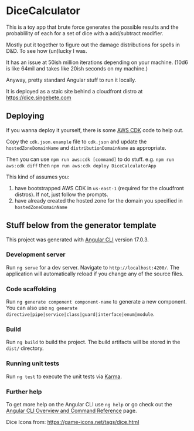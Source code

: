 # DiceCalculator

This is a toy app that brute force generates the possible results and the probablility of each for a set of dice with a add/subtract modifier.

Mostly put it together to figure out the damage distributions for spells in D&D. To see how (un)lucky I was.

It has an issue at 50ish million iterations depending on your machine. (10d6 is like 64mil and takes like 20ish seconds on my machine.)

Anyway, pretty standard Angular stuff to run it locally.

It is deployed as a staic site behind a cloudfront distro at https://dice.singebete.com

## Deploying

If you wanna deploy it yourself, there is some [AWS CDK](https://docs.aws.amazon.com/cdk/) code to help out.

Copy the `cdk.json.example` file to `cdk.json` and update the `hostedZoneDomainName` and `distributionDomainName` as appropriate.

Then you can use `npm run aws:cdk [command]` to do stuff. e.g. `npm run aws:cdk diff` then `npm run aws:cdk deploy DiceCalculatorApp`

This kind of assumes you:

1. have bootstrapped AWS CDK in `us-east-1` (required for the cloudfront distros). If not, just follow the prompts.
2. have already created the hosted zone for the domain you specified in `hostedZoneDomainName`

## Stuff below from the generator template

This project was generated with [Angular CLI](https://github.com/angular/angular-cli) version 17.0.3.

### Development server

Run `ng serve` for a dev server. Navigate to `http://localhost:4200/`. The application will automatically reload if you change any of the source files.

### Code scaffolding

Run `ng generate component component-name` to generate a new component. You can also use `ng generate directive|pipe|service|class|guard|interface|enum|module`.

### Build

Run `ng build` to build the project. The build artifacts will be stored in the `dist/` directory.

### Running unit tests

Run `ng test` to execute the unit tests via [Karma](https://karma-runner.github.io).

### Further help

To get more help on the Angular CLI use `ng help` or go check out the [Angular CLI Overview and Command Reference](https://angular.io/cli) page.

Dice Icons from: https://game-icons.net/tags/dice.html
